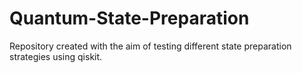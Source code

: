 # Quantum-State-Preparation
Repository created with the aim of testing different state preparation strategies using qiskit.

